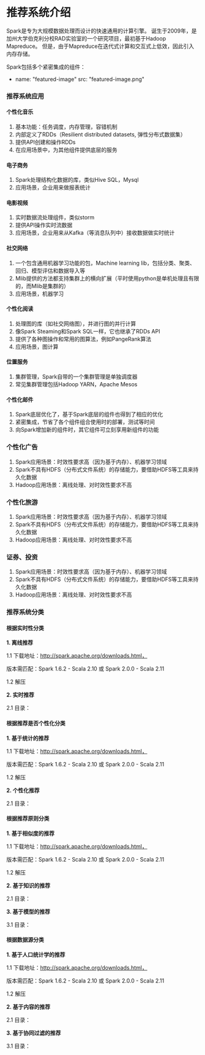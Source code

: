 # 推荐系统介绍


Spark是专为大规模数据处理而设计的快速通用的计算引擎。
诞生于2009年，是加州大学伯克利分校RAD实验室的一个研究项目，最初基于Hadoop Mapreduce。
但是，由于Mapreduce在迭代式计算和交互式上低效，因此引入内存存储。

Spark包括多个紧密集成的组件：

- name: "featured-image"
  src: "featured-image.png"

### 推荐系统应用

#### 个性化音乐

1. 基本功能：任务调度，内存管理，容错机制
2. 内部定义了RDDs（Resilient distributed datasets, 弹性分布式数据集）
3. 提供API创建和操作RDDs
4. 在应用场景中，为其他组件提供底层的服务
   
#### 电子商务

1. Spark处理结构化数据的库，类似Hive SQL，Mysql
2. 应用场景，企业用来做报表统计

#### 电影视频

1. 实时数据流处理组件，类似storm
2. 提供API操作实时流数据
3. 应用场景，企业用来从Kafka（等消息队列中）接收数据做实时统计

#### 社交网络

1. 一个包含通用机器学习功能的包，Machine learning lib，包括分类、聚类、回归、模型评估和数据导入等
2. Mlib提供的方法都支持集群上的横向扩展（平时使用python是单机处理且有限的，而Mlib是集群的）
3. 应用场景，机器学习

#### 个性化阅读

1. 处理图的库（如社交网络图），并进行图的并行计算
2. 像Spark Steaming和Spark SQL一样，它也继承了RDDs API
3. 提供了各种图操作和常用的图算法，例如PangeRank算法
4. 应用场景，图计算

#### 位置服务

1. 集群管理，Spark自带的一个集群管理是单独调度器
2. 常见集群管理包括Hadoop YARN，Apache Mesos

#### 个性化邮件

1. Spark底层优化了，基于Spark底层的组件也得到了相应的优化
2. 紧密集成，节省了各个组件组合使用时的部署，测试等时间
3. 向Spark增加新的组件时，其它组件可立刻享用新组件的功能

### 个性化广告

1. Spark应用场景：时效性要求高（因为基于内存）、机器学习领域
2. Spark不具有HDFS（分布式文件系统）的存储能力，要借助HDFS等工具来持久化数据
3. Hadoop应用场景：离线处理、对时效性要求不高

### 个性化旅游

1. Spark应用场景：时效性要求高（因为基于内存）、机器学习领域
2. Spark不具有HDFS（分布式文件系统）的存储能力，要借助HDFS等工具来持久化数据
3. Hadoop应用场景：离线处理、对时效性要求不高

### 证券、投资

1. Spark应用场景：时效性要求高（因为基于内存）、机器学习领域
2. Spark不具有HDFS（分布式文件系统）的存储能力，要借助HDFS等工具来持久化数据
3. Hadoop应用场景：离线处理、对时效性要求不高


### 推荐系统分类

#### 根据实时性分类

**1. 离线推荐**

1.1 下载地址：http://spark.apache.org/downloads.html，
   
   版本需匹配：Spark 1.6.2 - Scala 2.10 或 Spark 2.0.0 - Scala 2.11
		
1.2 解压

**2. 实时推荐**
	
2.1 目录：
	

#### 根据推荐是否个性化分类

**1. 基于统计的推荐**

1.1 下载地址：http://spark.apache.org/downloads.html，
   
   版本需匹配：Spark 1.6.2 - Scala 2.10 或 Spark 2.0.0 - Scala 2.11
		
1.2 解压

**2. 个性化推荐**
	
2.1 目录：

#### 根据推荐原则分类

**1. 基于相似度的推荐**

1.1 下载地址：http://spark.apache.org/downloads.html，
   
   版本需匹配：Spark 1.6.2 - Scala 2.10 或 Spark 2.0.0 - Scala 2.11
		
1.2 解压

**2. 基于知识的推荐**
	
2.1 目录：

**3. 基于模型的推荐**
	
3.1 目录：

#### 根据数据源分类

**1. 基于人口统计学的推荐**

1.1 下载地址：http://spark.apache.org/downloads.html，
   
   版本需匹配：Spark 1.6.2 - Scala 2.10 或 Spark 2.0.0 - Scala 2.11
		
1.2 解压

**2. 基于内容的推荐**
	
2.1 目录：

**3. 基于协同过滤的推荐**
	
3.1 目录：



